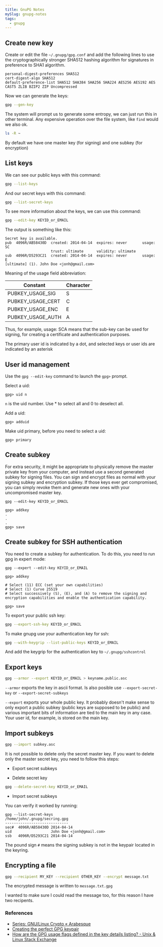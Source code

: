 ```yaml
---
title: GnuPG Notes
mySlug: gnupg-notes
tags:
  - gnupg
---
```


## Create new key

Create or edit the file `~/.gnupg/gpg.conf` and add the following lines to use
the cryptographically stronger SHA512 hashing algorithm for signatures in
preference to SHA1 algorithm.

```text
personal-digest-preferences SHA512
cert-digest-algo SHA512
default-preference-list SHA512 SHA384 SHA256 SHA224 AES256 AES192 AES CAST5 ZLIB BZIP2 ZIP Uncompressed
```

Now we can generate the keys:

```bash
gpg --gen-key
```

The system will prompt us to generate some entropy, we can just run this in
other terminal. Any expensive operation over the file system, like `find`
would we also ok.

```bash
ls -R ~
```

By default we have one master key (for signing) and one subkey (for encryption)

## List keys

We can see our public keys with this command:

```bash
gpg --list-keys
```

And our secret keys with this command:

```bash
gpg --list-secret-keys
```

To see more information about the keys, we can use this command:

```bash
gpg --edit-key KEYID_or_EMAIL
```

The output is something like this:

```
Secret key is available.
pub  4096R/AB58430D  created: 2014-04-14  expires: never       usage: SC
                     trust: ultimate      validity: ultimate
sub  4096R/D5293C21  created: 2014-04-14  expires: never       usage: E
[ultimate] (1). John Doe <jonh@gmail.com>
```

Meaning of the usage field abbreviation:

| Constant          | Character |
| ----------------- | --------- |
| PUBKEY_USAGE_SIG  | S         |
| PUBKEY_USAGE_CERT | C         |
| PUBKEY_USAGE_ENC  | E         |
| PUBKEY_USAGE_AUTH | A         |

Thus, for example, usage: SCA means that the sub-key can be used for signing,
for creating a certificate and authentication purposes.

The primary user id is indicated by a dot, and selected keys or user ids are
indicated by an asterisk

## User id management

Use the `gpg ‐‐edit-key` command to launch the `gpg>` prompt.

Select a uid:

```
gpg> uid n
```

`n` is the uid number. Use \* to select all and 0 to deselect all.

Add a uid:

```
gpg> adduid
```

Make uid primary, before you need to select a uid:

```
gpg> primary
```

## Create subkey

For extra security, it might be appropriate to physically remove the master
private key from your computer, and instead use a second generated subkey for
signing files. You can sign and encrypt files as normal with your signing
subkey and encryption subkey. If those keys ever get compromised, you can
simply revoke them and generate new ones with your uncompromised master key.

```
gpg --edit-key KEYID_or_EMAIL

gpg> addkey
.
.
.
gpg> save
```

## Create subkey for SSH authentication

You need to create a subkey for authentication. To do this, you need to run gpg
in expert mode:

```
gpg --expert --edit-key KEYID_or_EMAIL

gpg> addkey

# Select (11) ECC (set your own capabilities)
# Select (1) Curve 25519
# Select successively (S), (E), and (A) to remove the signing and encryption capabilities and enable the authentication capability.

gpg> save
```

To export your public ssh key:

```bash
gpg --export-ssh-key KEYID_or_EMAIL
```

To make gnupg use your authentication key for ssh:

```bash
gpg --with-keygrip --list-public-keys KEYID_or_EMAIL
```

And add the keygrip for the authentication key to `~/.gnupg/sshcontrol`

## Export keys

```bash
gpg --armor --export KEYID_or_EMAIL > keyname.public.asc
```

`--armor` exports the key in ascii format.
Is also posible use `--export-secret-key` or `--export-secret-subkeys`

`--export` exports your whole public key. It probably doesn't make sense to
only export a public subkey (public keys are supposed to be public) and various
important bits of information are tied to the main key in any case. Your user
id, for example, is stored on the main key.

## Import subkeys

```bash
gpg --import subkey.asc
```

It is not possible to delete only the secret master key.
If you want to delete only the master secret key, you need to follow this steps:

- Export secret subkeys

- Delete secret key

```bash
gpg --delete-secret-key KEYID_or_EMAIL
```

- Import secret subkeys

You can verify it worked by running:

```
gpg --list-secret-keys
/home/john/.gnupg/secring.gpg
-----------------------------
sec#  4096R/AB58430D 2014-04-14
uid                  John Doe <jonh@gmail.com>
ssb   4096R/D5293C21 2014-04-14
```

The pound sign `#` means the signing subkey is not in the keypair located in
the keyring.

## Encrypting a file

```bash
gpg --recipient MY_KEY --recipient OTHER_KEY --encrypt message.txt
```

The encrypted message is written to `message.txt.gpg`

I wanted to make sure I could read the message too, for this reason I have two recipents.

### References

- [Series: GNU/Linux Crypto « Arabesque](https://sanctum.geek.nz/arabesque/series/gnu-linux-crypto/)
- [Creating the perfect GPG keypair](https://alexcabal.com/creating-the-perfect-gpg-keypair/)
- [How are the GPG usage flags defined in the key details listing? - Unix & Linux Stack Exchange](http://unix.stackexchange.com/questions/31996/how-are-the-gpg-usage-flags-defined-in-the-key-details-listing)
